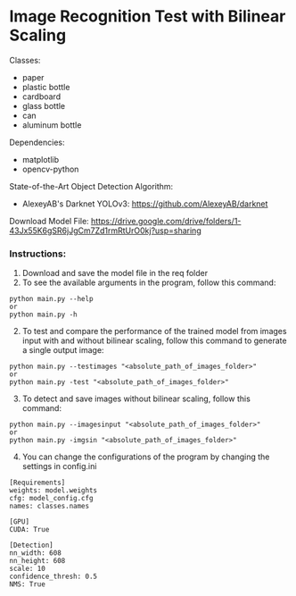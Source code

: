 # Image Recognition Test with Bilinear Scaling

Classes:
- paper
- plastic bottle
- cardboard
- glass bottle
- can
- aluminum bottle

Dependencies:
- matplotlib
- opencv-python

State-of-the-Art Object Detection Algorithm: 
- AlexeyAB's Darknet YOLOv3: https://github.com/AlexeyAB/darknet

Download Model File: https://drive.google.com/drive/folders/1-43Jx55K6gSR6jJgCm7Zd1rmRtUrO0kj?usp=sharing

### Instructions:
1. Download and save the model file in the req folder
2. To see the available arguments in the program, follow this command:
```
python main.py --help
or
python main.py -h
```
2. To test and compare the performance of the trained model from images input with and without bilinear scaling, follow this command to generate a single output image:
  ```
  python main.py --testimages "<absolute_path_of_images_folder>"
  or
  python main.py -test "<absolute_path_of_images_folder>"
  ```
3. To detect and save images without bilinear scaling, follow this command:
  ```
  python main.py --imagesinput "<absolute_path_of_images_folder>"
  or
  python main.py -imgsin "<absolute_path_of_images_folder>"
  ```
4. You can change the configurations of the program by changing the settings in config.ini
  ```
  [Requirements]
  weights: model.weights
  cfg: model_config.cfg
  names: classes.names

  [GPU]
  CUDA: True

  [Detection]
  nn_width: 608
  nn_height: 608
  scale: 10
  confidence_thresh: 0.5
  NMS: True
  ```
